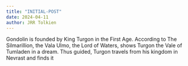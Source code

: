 ```yaml
---
title: "INITIAL-POST"
date: 2024-04-11
author: JRR Tolkien
---
```



Gondolin is founded by King Turgon in the First Age. According to The Silmarillion, the Vala Ulmo, the Lord of Waters, shows Turgon the Vale of Tumladen in a dream. Thus guided, Turgon travels from his kingdom in Nevrast and finds it
